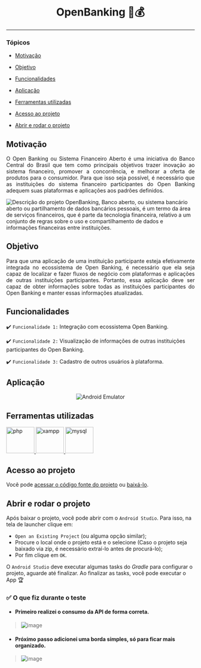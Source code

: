<h1 align="center"> OpenBanking 🏦💰 </h1>
<hr>

### Tópicos 

- [Motivação](#motivação)

- [Objetivo](#objetivo)

- [Funcionalidades](#funcionalidades)

- [Aplicação](#aplicação)

- [Ferramentas utilizadas](#ferramentas-utilizadas)

- [Acesso ao projeto](#acesso-ao-projeto)

- [Abrir e rodar o projeto](#abrir-e-rodar-o-projeto)

## Motivação

<p align="justify">
 O Open Banking ou Sistema Financeiro Aberto é uma iniciativa do Banco Central do Brasil que tem como principais objetivos trazer inovação ao sistema financeiro, promover a concorrência, e melhorar a oferta de produtos para o consumidor. Para que isso seja possível, é necessário que as instituições do sistema financeiro participantes do Open Banking adequem suas plataformas e aplicações aos padrões definidos.

![Descrição do projeto OpenBanking, Banco aberto, ou sistema bancário aberto ou partilhamento de dados bancários pessoais, é um termo da área de serviços financeiros, que é parte da tecnologia financeira, relativo a um conjunto de regras sobre o uso e compartilhamento de dados e informações financeiras entre instituições.](https://www.bcb.gov.br/content/estabilidadefinanceira/openbanking_imgs/2_info_beneficios_open_banking_br_0036_2021.jpg)
</p>

## Objetivo

<p align="justify">
Para que uma aplicação de uma instituição participante esteja efetivamente integrada no ecossistema de Open Banking, é necessário que ela seja capaz de localizar e fazer fluxos de negócio com plataformas e aplicações de outras instituições participantes. Portanto, essa aplicação deve ser capaz de obter informações sobre todas as instituições participantes do Open Banking e manter essas informações atualizadas.
</p>


## Funcionalidades

:heavy_check_mark: `Funcionalidade 1:` Integração com ecossistema Open Banking.

:heavy_check_mark: `Funcionalidade 2:` Visualização de informações de outras instituições participantes do Open Banking.

:heavy_check_mark: `Funcionalidade 3:` Cadastro de outros usuários à plataforma.


## Aplicação

<div align="center">

![Android Emulator](https://user-images.githubusercontent.com/37356058/135944390-ec96d4ec-ee43-4db9-882f-89be66aad23a.gif)

  </div>

###

## Ferramentas utilizadas

<a href="https://www.php.net/manual/pt_BR/" target="_blank"> <img src="https://www.php.net/images/meta-image.png" alt="php" width="75" height="70"/> </a>
<a href="https://www.apachefriends.org/pt_br/index.html" target="_blank"> <img src="https://cdn.worldvectorlogo.com/logos/xampp.svg" alt="xampp" width="75" height="70"/> </a>
<a href="https://www.mysql.com/" target="_blank"> <img src="https://ih1.redbubble.net/image.1949472564.0811/pp,840x830-pad,1000x1000,f8f8f8.jpg" alt="mysql" width="75" height="70"/> </a>

###

## Acesso ao projeto

Você pode [acessar o código fonte do projeto](https://github.com/briangonc/OpenBanking) ou [baixá-lo](https://github.com/briangonc/OpenBanking/archive/refs/heads/main.zip).

## Abrir e rodar o projeto

Após baixar o projeto, você pode abrir com o `Android Studio`. Para isso, na tela de launcher clique em:

- `Open an Existing Project` (ou alguma opção similar);
- Procure o local onde o projeto está e o selecione (Caso o projeto seja baixado via zip, é necessário extraí-lo antes de procurá-lo);
- Por fim clique em `OK`.

O `Android Studio` deve executar algumas tasks do *Gradle* para configurar o projeto, aguarde até finalizar. Ao finalizar as tasks, você pode executar o App 🏆 







### ✅ O que fiz durante o teste
* #### Primeiro realizei o consumo da API de forma correta.

>![image](https://user-images.githubusercontent.com/100818355/192025636-2e16a5ce-0342-4cea-85af-ccdd3dcf3940.png)

* #### Próximo passo adicionei uma borda simples, só para ficar mais organizado.

>![image](https://user-images.githubusercontent.com/100818355/192025845-cab4dfac-63f9-4af6-bc15-5d11d32e1f55.png)


